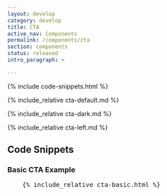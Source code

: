 ```yaml
---
layout: develop
category: develop
title: CTA
active_nav: Components
permalink: /components/cta
section: components
status: released
intro_paragraph: >

---
```


{% include code-snippets.html %}

{% include_relative cta-default.md %}

{% include_relative cta-dark.md %}

{% include_relative cta-left.md %}

<h2 id="code">Code Snippets</h2>

### Basic CTA Example
<div
  class="codepen"
  data-prefill='{
    "tags": ["html", "css", "Red Hat Developer Program", "Red Hat Developer Design Manual"],
    "stylesheets": "https://developers.redhat.com/themes/custom/rhdp2/rhd-frontend/dist/css/rhd.css",
    "scripts": "https://kit.fontawesome.com/79419145d2.js"
  }'
  data-height="400"
  data-theme-id="1"
  data-default-tab="html,result"
  data-editable="true"
>
  <pre data-lang="html">
    {% include_relative cta-basic.html %}
  </pre>
</div>
<script async src="https://static.codepen.io/assets/embed/ei.js"></script>
